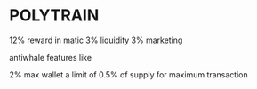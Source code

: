 # POLYTRAIN
12% reward in matic
3% liquidity
3% marketing

antiwhale features like

2% max wallet 
a limit of 0.5% of supply for maximum transaction
